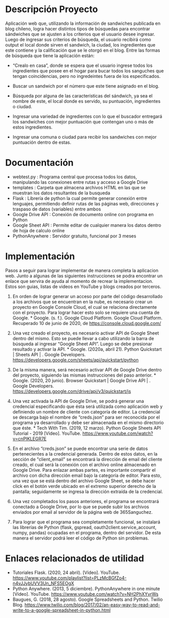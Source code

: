 # Descripción Proyecto

Aplicación web que, utilizando la información de sandwiches publicada en blog chileno, logra hacer distintos tipos de búsquedas para encontrar sándwiches que se ajusten a los criterios que el usuario desee ingresar. Luego de ingresar sus criterios de búsqueda, el usuario recibirá como output el local donde sirven el sandwich, la ciudad, los ingredientes que este contiene y la calificación que se le otorgó en el blog. Entre las formas de búsqueda que tiene la aplicación están:

* “Crealo en casa”, donde se espera que el usuario ingrese todos los ingredientes que posee en el hogar para bucar todos los sanguches que tengan coincidencias, pero no ingredeintes fuera de los especificados.

* Buscar un sandwich por el número que este tiene asignado en el blog. 

* Búsqueda por alguna de las características del sándwich, ya sea el nombre de este, el local donde es servido, su puntuación, ingredientes o ciudad.
 
* Ingresar una variedad de ingredientes con lo que el buscador entregará los sandwiches con mejor puntuación que contengan uno o más de estos ingredientes.
 
* Ingresar una comuna o ciudad para recibir los sandwiches con mejor puntuación dentro de estas.

# Documentación

* webtest.py : Programa central que procesa todos los datos, manipulando las conexiones entre rutas y acceso a Google Drive
* templates : Carpeta que almacena archivos HTML en las que se muestran los datos resultantes de la busqueda
* Flask : Librería de python la cual permite generar conexión entre lenguajes, permitiendo definir rutas de las páginas web, direcciones y traspaso de datos (variables) entre ambos
* Google Drive API : Conexión de documento online con programa en Python
* Google Sheet API : Permite editar de cualquier manera los datos dentro de hoja de calculo online
* PythonAnywhere : Servidor gratuito, funcional por 3 meses 

# Implementación
Pasos a seguir para lograr implementar de manera completa la aplicacion web. Junto a algunas de las siguientes instrucciones se podra encontrar un enlace que servira de ayuda al momento de recrear la implementacion. Estos son guias, listas de videos en YouTube y blogs creados por terceros.

  1. En orden de lograr generar un acceso por parte del código desarrollado a los archivos que se encuentran en la nube, es necesario crear un proyecto en Google Console Cloud, el cual se relaciona directamente con el proyecto. Para lograr hacer esto solo se requiere una cuenta de Google. 
    * Google. (s. f.). Google Cloud Platform. Google Cloud Platform. Recuperado 10 de junio de 2020, de https://console.cloud.google.com/

  2. Una vez creado el proyecto, es necesario activar API de Google Sheet dentro del mismo. Esto se puede llevar a cabo utilizando la barra de búsqueda al ingresar “Google Sheet API”. Luego se debe presionar resultado y activar la API.
    * Google. (2020a, abril 21). Python Quickstart | Sheets API | . Google Developers. https://developers.google.com/sheets/api/quickstart/python

  3. De la misma manera, será necesario activar API de Google Drive dentro del proyecto, siguiendo las mismas instrucciones del paso anterior. 
    * Google. (2020, 20 junio). Browser Quickstart | Google Drive API | . Google Developers. https://developers.google.com/drive/api/v3/quickstart/js

  4. Una vez activada la API de Google Drive, se podrá generar una credencial especificando que ésta será utilizada como aplicación web y definiendo un nombre de cliente con categoría de editor. La credencial se descarga bajo el nombre de “creds.json” para ser reconocida por el programa ya desarrollado y debe ser almacenada en el mismo directorio que éste.
    * Tech With Tim. (2019, 12 marzo). Python Google Sheets API Tutorial - 2019 [Vídeo]. YouTube. https://www.youtube.com/watch?v=cnPlKLEGR7E

  5. En el archivo “creds.json” se puede encontrar una serie de datos pertenecientes a la credencial generada. Dentro de estos datos, en la sección de "client_email" se encontrará la dirección de email del cliente creado, el cual será la conexión con el archivo online almacenado en Google Drive. Para enlazar ambas partes, es importante compartir el archivo con dicha dirección email bajo la categoría de editor. Para esto, una vez que se está dentro del archivo Google Sheet, se debe hacer click en el botón verde ubicado en el extremo superior derecho de la pantalla; seguidamente se ingresa la dirección extraída de la credencial.

  6. Una vez completados los pasos anteriores, el programa se encontrará conectado a Google Drive, por lo que se puede subir los archivos enviados por email al servidor de la página web de 365Sanguchez.

  7. Para lograr que el programa sea completamente funcional, se instalará las librerías de Python (flask, gspread, oauth2client.service_account, numpy, pandas) ocupadas en el programa, dentro del servidor. De esta manera el servidor podrá leer el código de Python sin problemas.

# Enlaces relacionados de utilidad

* Tutoriales Flask. (2020, 24 abril). [Vídeo]. YouTube. https://www.youtube.com/playlist?list=PLzMcBGfZo4-n4vJJybUVV3Un_NFS5EOgX
* Python Anywhere. (2013, 5 diciembre). PythonAnywhere in one minute [Vídeo]. YouTube. https://www.youtube.com/watch?v=NH2PhXYvrWs
* Baugues, G. (2018, 28 agosto). Google Spreadsheets and Python. Twilio Blog. https://www.twilio.com/blog/2017/02/an-easy-way-to-read-and-write-to-a-google-spreadsheet-in-python.html


